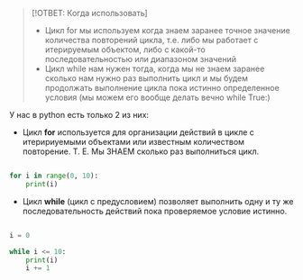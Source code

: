 
> [!ОТВЕТ: Когда использовать]
> - Цикл for мы используем когда знаем заранее точное значение количества повторений цикла, т.е. либо мы работает с итерируемым объектом, либо с какой-то последовательностью или диапазоном значений
> - Цикл while нам нужен тогда, когда мы не знаем заранее сколько нам нужно раз выполнить цикл и мы будем продолжать выполнение цикла пока истинно определенное условия (мы можем его вообще делать вечно while True:)


У нас в python есть только 2 из них:

- Цикл **for** используется для организации действий в цикле с итеририуемыми объектами или известным количеством повторение. Т. Е. Мы ЗНАЕМ сколько раз выполниться цикл.

```python

for i in range(0, 10):
	print(i)

```

- Цикл **while** (цикл с предусловием) позволяет выполнить одну и ту же последовательность действий пока проверяемое условие истинно.

```python

i = 0

while i <= 10:
	print(i)
	i += 1

```

